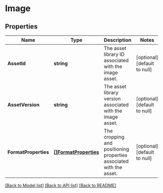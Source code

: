 # Image

## Properties
Name | Type | Description | Notes
------------ | ------------- | ------------- | -------------
**AssetId** | **string** | The asset library ID associated with the image asset. | [optional] [default to null]
**AssetVersion** | **string** | The asset library version associated with the image asset. | [optional] [default to null]
**FormatProperties** | [**[]FormatProperties**](FormatProperties.md) | The cropping and positioning properties associated with the asset. | [optional] [default to null]

[[Back to Model list]](../README.md#documentation-for-models) [[Back to API list]](../README.md#documentation-for-api-endpoints) [[Back to README]](../README.md)

